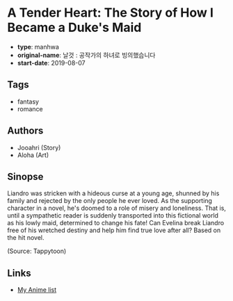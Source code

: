 # A Tender Heart: The Story of How I Became a Duke's Maid

-   **type**: manhwa
-   **original-name**: 날것 : 공작가의 하녀로 빙의했습니다
-   **start-date**: 2019-08-07

## Tags

-   fantasy
-   romance

## Authors

-   Jooahri (Story)
-   Aloha (Art)

## Sinopse

Liandro was stricken with a hideous curse at a young age, shunned by his family and rejected by the only people he ever loved. As the supporting character in a novel, he's doomed to a role of misery and loneliness. That is, until a sympathetic reader is suddenly transported into this fictional world as his lowly maid, determined to change his fate! Can Evelina break Liandro free of his wretched destiny and help him find true love after all? Based on the hit novel.

(Source: Tappytoon)

## Links

-   [My Anime list](https://myanimelist.net/manga/131285/A_Tender_Heart__The_Story_of_How_I_Became_a_Dukes_Maid)
